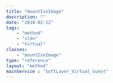 ```yaml
---
title: "mountIsoImage"
description: ""
date: "2018-02-12"
tags:
    - "method"
    - "sldn"
    - "Virtual"
classes:
    - "mountIsoImage"
type: "reference"
layout: "method"
mainService : "SoftLayer_Virtual_Guest"
---
```

